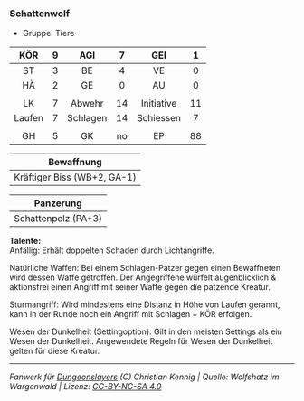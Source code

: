 ### Schattenwolf

- Gruppe: Tiere

|  KÖR   |  9  |   AGI    |  7  |    GEI     |  1  |
| :----: | :-: | :------: | :-: | :--------: | :-: |
|   ST   |  3  |    BE    |  4  |     VE     |  0  |
|   HÄ   |  2  |    GE    |  0  |     AU     |  0  |
|        |     |          |     |            |     |
|   LK   |  7  |  Abwehr  | 14  | Initiative | 11  |
| Laufen |  7  | Schlagen | 14  | Schiessen  |  7  |
|        |     |          |     |            |     |
|   GH   |  5  |    GK    | no  |     EP     | 88  |

|         Bewaffnung          |
| :-------------------------: |
| Kräftiger Biss (WB+2, GA-1) |

|      Panzerung      |
| :-----------------: |
| Schattenpelz (PA+3) |

**Talente:**  
Anfällig: Erhält doppelten Schaden durch Lichtangriffe.

Natürliche Waffen: Bei einem Schlagen-Patzer gegen einen Bewaffneten wird dessen Waffe getroffen. Der Angegriffene würfelt augenblicklich & aktionsfrei einen Angriff mit seiner Waffe gegen die patzende Kreatur.

Sturmangriff: Wird mindestens eine Distanz in Höhe von Laufen gerannt, kann in der Runde noch ein Angriff mit Schlagen + KÖR erfolgen.

Wesen der Dunkelheit (Settingoption): Gilt in den meisten Settings als ein Wesen der Dunkelheit. Angewendete Regeln für Wesen der Dunkelheit gelten für diese Kreatur.

---

_Fanwerk für [Dungeonslayers](https://www.dungeonslayers.net/) (C) Christian Kennig | Quelle: Wolfshatz im Wargenwald | Lizenz: [CC-BY-NC-SA 4.0](https://creativecommons.org/licenses/by-nc-sa/4.0/deed.de)_
